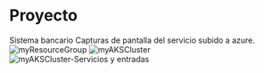 # Proyecto
Sistema bancario 
Capturas de pantalla del servicio subido a azure.
![myResourceGroup](https://user-images.githubusercontent.com/108033612/177872922-94ed83ac-4609-4ebe-ad0c-5c13a38c0dd5.png)
![myAKSCluster](https://user-images.githubusercontent.com/108033612/177873008-51a7a54c-41bc-436e-8e71-193ee7cac4b7.png)
![myAKSCluster-Servicios y entradas](https://user-images.githubusercontent.com/108033612/177873025-7f329785-a369-403f-8398-b07efaca2783.png)
